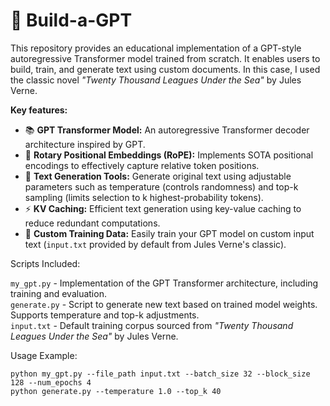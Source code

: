 # 🤖 Build-a-GPT

This  repository provides an educational implementation of a GPT-style autoregressive Transformer model trained from scratch. It enables users to build, train, and generate text using custom documents. In this case, I used the classic novel *"Twenty Thousand Leagues Under the Sea"* by Jules Verne.

**Key features:**

* 📚 **GPT Transformer Model:** An autoregressive Transformer decoder architecture inspired by GPT.
* 🔄 **Rotary Positional Embeddings (RoPE):** Implements SOTA positional encodings to effectively capture relative token positions.
* 🚀 **Text Generation Tools:** Generate original text using adjustable parameters such as temperature (controls randomness) and top-k sampling (limits selection to k highest-probability tokens).
* ⚡ **KV Caching:** Efficient text generation using key-value caching to reduce redundant computations.
* 📖 **Custom Training Data:** Easily train your GPT model on custom input text (`input.txt` provided by default from Jules Verne's classic).

Scripts Included:

`my_gpt.py` - Implementation of the GPT Transformer architecture, including training and evaluation.  
`generate.py` - Script to generate new text based on trained model weights. Supports temperature and top-k adjustments.  
`input.txt` - Default training corpus sourced from *"Twenty Thousand Leagues Under the Sea"* by Jules Verne.  

Usage Example:

```example bash
python my_gpt.py --file_path input.txt --batch_size 32 --block_size 128 --num_epochs 4
python generate.py --temperature 1.0 --top_k 40
